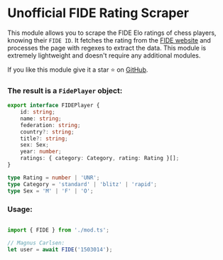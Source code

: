 
# Unofficial FIDE Rating Scraper

This module allows you to scrape the FIDE Elo ratings of chess players,
knowing their `FIDE ID`.
It fetches the rating from the [FIDE website](https://ratings.fide.com/)
and processes the page with regexes to extract the data.
This module is extremely lightweight and doesn't require any additional modules.

If you like this module give it a star ⭐️ on
[GitHub](https://github.com/Cristian-A/fide_rs).

### The result is a `FidePlayer` object:

```ts
export interface FIDEPlayer {
    id: string;
    name: string;
    federation: string;
    country?: string;
    title?: string;
    sex: Sex;
    year: number;
    ratings: { category: Category, rating: Rating }[];
}

type Rating = number | 'UNR';
type Category = 'standard' | 'blitz' | 'rapid';
type Sex = 'M' | 'F' | 'O';
```

### Usage:

```ts

import { FIDE } from './mod.ts';

// Magnus Carlsen:
let user = await FIDE('1503014');

```
